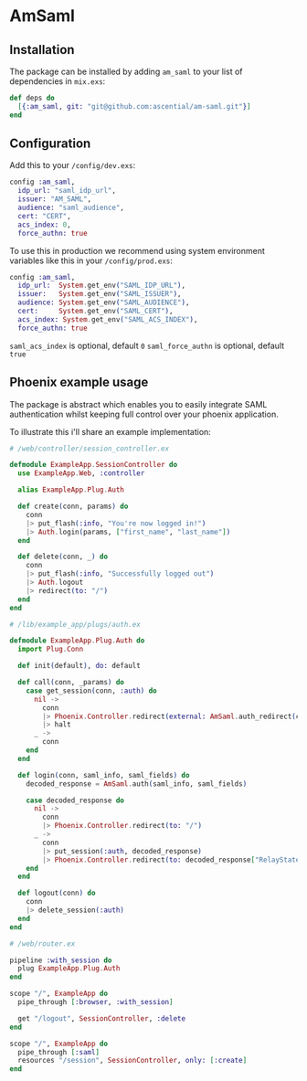 # AmSaml

## Installation

The package can be installed by adding `am_saml` to your list of dependencies in `mix.exs`:

```elixir
def deps do
  [{:am_saml, git: "git@github.com:ascential/am-saml.git"}]
end
```

## Configuration
Add this to your `/config/dev.exs`:

```elixir
config :am_saml,
  idp_url: "saml_idp_url",
  issuer: "AM_SAML",
  audience: "saml_audience",
  cert: "CERT",
  acs_index: 0,
  force_authn: true
```

To use this in production we recommend using system environment variables like this in your `/config/prod.exs`:

```elixir
config :am_saml,
  idp_url:  System.get_env("SAML_IDP_URL"),
  issuer:   System.get_env("SAML_ISSUER"),
  audience: System.get_env("SAML_AUDIENCE"),
  cert:     System.get_env("SAML_CERT"),
  acs_index: System.get_env("SAML_ACS_INDEX"),
  force_authn: true

```

`saml_acs_index` is optional, default `0`
`saml_force_authn` is optional, default `true`

## Phoenix example usage

The package is abstract which enables you to easily integrate SAML authentication whilst keeping full control over your phoenix application.

To illustrate this i'll share an example implementation:

```elixir
# /web/controller/session_controller.ex

defmodule ExampleApp.SessionController do
  use ExampleApp.Web, :controller

  alias ExampleApp.Plug.Auth

  def create(conn, params) do
    conn
    |> put_flash(:info, "You're now logged in!")
    |> Auth.login(params, ["first_name", "last_name"])
  end

  def delete(conn, _) do
    conn
    |> put_flash(:info, "Successfully logged out")
    |> Auth.logout
    |> redirect(to: "/")
  end
end
```

```elixir
# /lib/example_app/plugs/auth.ex

defmodule ExampleApp.Plug.Auth do
  import Plug.Conn

  def init(default), do: default

  def call(conn, _params) do
    case get_session(conn, :auth) do
      nil ->
        conn
        |> Phoenix.Controller.redirect(external: AmSaml.auth_redirect(conn.request_path))
        |> halt
      _ ->
        conn
    end
  end

  def login(conn, saml_info, saml_fields) do
    decoded_response = AmSaml.auth(saml_info, saml_fields)

    case decoded_response do
      nil ->
        conn
        |> Phoenix.Controller.redirect(to: "/")
      _ ->
        conn
        |> put_session(:auth, decoded_response)
        |> Phoenix.Controller.redirect(to: decoded_response["RelayState"] || "/")
    end
  end

  def logout(conn) do
    conn
    |> delete_session(:auth)
  end
end
```

```elixir
# /web/router.ex

pipeline :with_session do
  plug ExampleApp.Plug.Auth
end

scope "/", ExampleApp do
  pipe_through [:browser, :with_session]

  get "/logout", SessionController, :delete
end

scope "/", ExampleApp do
  pipe_through [:saml]
  resources "/session", SessionController, only: [:create]
end
```
